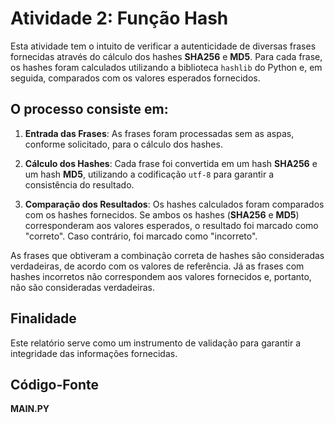 # Atividade 2: Função Hash

Esta atividade tem o intuito de verificar a autenticidade de diversas frases fornecidas através do cálculo dos hashes **SHA256** e **MD5**. Para cada frase, os hashes foram calculados utilizando a biblioteca `hashlib` do Python e, em seguida, comparados com os valores esperados fornecidos.

## O processo consiste em:

1. **Entrada das Frases**: As frases foram processadas sem as aspas, conforme solicitado, para o cálculo dos hashes.
   
2. **Cálculo dos Hashes**: Cada frase foi convertida em um hash **SHA256** e um hash **MD5**, utilizando a codificação `utf-8` para garantir a consistência do resultado.

3. **Comparação dos Resultados**: Os hashes calculados foram comparados com os hashes fornecidos. Se ambos os hashes (**SHA256** e **MD5**) corresponderam aos valores esperados, o resultado foi marcado como "correto". Caso contrário, foi marcado como "incorreto".

As frases que obtiveram a combinação correta de hashes são consideradas verdadeiras, de acordo com os valores de referência. Já as frases com hashes incorretos não correspondem aos valores fornecidos e, portanto, não são consideradas verdadeiras.

## Finalidade

Este relatório serve como um instrumento de validação para garantir a integridade das informações fornecidas.

## Código-Fonte

**MAIN.PY**
